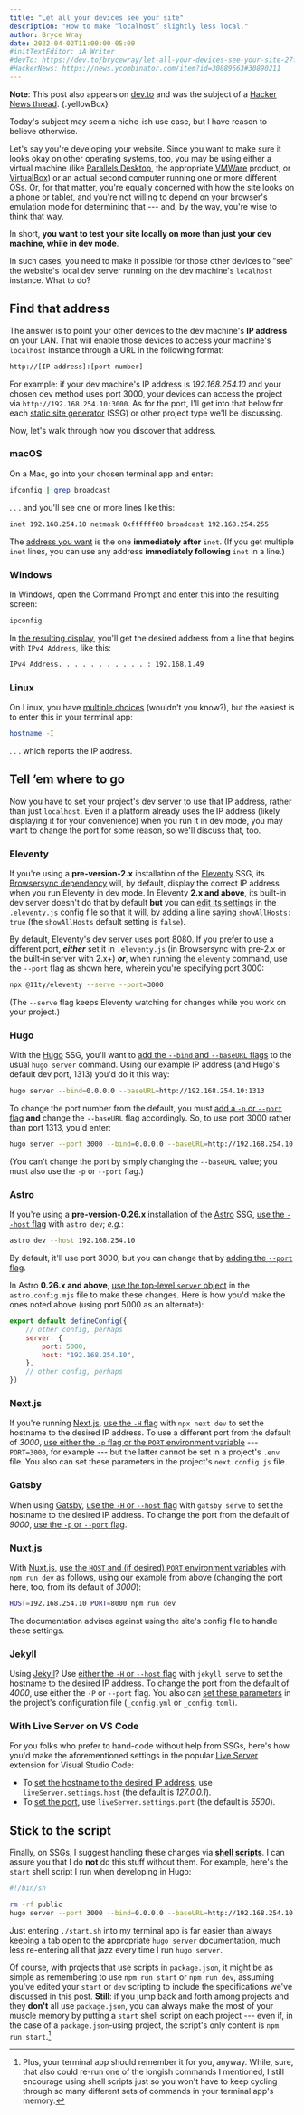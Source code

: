 ```yaml
---
title: "Let all your devices see your site"
description: "How to make “localhost” slightly less local."
author: Bryce Wray
date: 2022-04-02T11:00:00-05:00
#initTextEditor: iA Writer
#devTo: https://dev.to/brycewray/let-all-your-devices-see-your-site-27fd
#HackerNews: https://news.ycombinator.com/item?id=30889663#30890211
---
```


**Note**: This post also appears on [dev.to](https://dev.to/brycewray/let-all-your-devices-see-your-site-27fd) and was the subject of a [Hacker News thread](https://news.ycombinator.com/item?id=30889663).
{.yellowBox}

Today's subject may seem a niche-ish use case, but I have reason to believe otherwise.

Let's say you're developing your website. Since you want to make sure it looks okay on other operating systems, too, you may be using either a virtual machine (like [Parallels Desktop](https://www.parallels.com/), the appropriate [VMWare](https://www.vmware.com/products/desktop-hypervisor.html) product, or [VirtualBox](https://www.virtualbox.org/)) or an actual second computer running one or more different OSs. Or, for that matter, you're equally concerned with how the site looks on a phone or tablet, and you're not willing to depend on your browser's emulation mode for determining that --- and, by the way, you're wise to think that way.

In short, **you want to test your site locally on more than just your dev machine, while in dev mode**.

In such cases, you need to make it possible for those other devices to "see" the website's local dev server running on the dev machine's `localhost` instance. What to do?

## Find that address

The answer is to point your other devices to the dev machine's **IP address** on your LAN. That will enable those devices to access your machine's `localhost` instance through a URL in the following format:

```bash
http://[IP address]:[port number]
```

For example: if your dev machine's IP address is *192.168.254.10* and your chosen dev method uses port 3000, your devices can access the project via `http://192.168.254.10:3000`. As for the port, I'll get into that below for each [static site generator](https://jamstack.org/generators) (SSG) or other project type we'll be discussing.

Now, let's walk through how you discover that address.

### macOS

On a Mac, go into your chosen terminal app and enter:

```bash
ifconfig | grep broadcast
```

.&nbsp;.&nbsp;. and you'll see one or more lines like this:

```bash
inet 192.168.254.10 netmask 0xffffff00 broadcast 192.168.254.255
```

The [address you want](https://tips.tutorialhorizon.com/2016/11/08/get-the-local-ip-address-of-your-mac-via-terminal/) is the one **immediately after** `inet`. (If you get multiple `inet` lines, you can use any address **immediately following** `inet` in a line.)

### Windows

In Windows, open the Command Prompt and enter this into the resulting screen:

```bash
ipconfig
```

In [the resulting display](https://www.businessinsider.com/how-to-find-ip-address-on-windows), you'll get the desired address from a line that begins with `IPv4 Address`, like this:

```bash
IPv4 Address. . . . . . . . . . . : 192.168.1.49
```

### Linux

On Linux, you have [multiple choices](https://phoenixnap.com/kb/how-to-find-ip-address-linux) (wouldn't you know?), but the easiest is to enter this in your terminal app:

```bash
hostname -I
```

.&nbsp;.&nbsp;. which reports the IP address.

## Tell ’em where to go

Now you have to set your project's dev server to use that IP address, rather than just `localhost`. Even if a platform already uses the IP address (likely displaying it for your convenience) when you run it in dev mode, you may want to change the port for some reason, so we'll discuss that, too.

### Eleventy

If you're using a **pre-version-2.x** installation of the [Eleventy](https://11ty.dev) SSG, its [Browsersync dependency](https://www.11ty.dev/docs/watch-serve/) will, by default, display the correct IP address when you run Eleventy in dev mode. In Eleventy **2.x and above**, its built-in dev server doesn't do that by default **but** you can [edit its settings](https://www.11ty.dev/docs/watch-serve/#eleventy-dev-server) in the `.eleventy.js` config file so that it will, by adding a line saying `showAllHosts: true` (the `showAllHosts` default setting is `false`).

By default, Eleventy's dev server uses port 8080. If you prefer to use a different port, ***either*** set it in `.eleventy.js` (in Browsersync with pre-2.x or the built-in server with 2.x+) ***or***, when running the `eleventy` command, use the `--port` flag as shown here, wherein you're specifying port 3000:

```bash
npx @11ty/eleventy --serve --port=3000
```

(The `--serve` flag keeps Eleventy watching for changes while you work on your project.)

### Hugo

With the [Hugo](https://gohugo.io) SSG, you'll want to [add the `--bind` and `--baseURL` flags](https://gohugo.io/commands/hugo_server/#options) to the usual `hugo server` command. Using our example IP address (and Hugo's default dev port, 1313) you'd do it this way:

```bash
hugo server --bind=0.0.0.0 --baseURL=http://192.168.254.10:1313
```

To change the port number from the default, you must [add a `-p` or `--port` flag](https://gohugo.io/commands/hugo_server/#options) **and** change the `--baseURL` flag accordingly. So, to use port 3000 rather than port 1313, you'd enter:

```bash
hugo server --port 3000 --bind=0.0.0.0 --baseURL=http://192.168.254.10:3000
```

(You can't change the port by simply changing the `--baseURL` value; you must also use the `-p` or `--port` flag.)

### Astro

If you're using a **pre-version-0.26.x** installation of the [Astro](https://astro.build) SSG, [use the `--host` flag](https://docs.astro.build/en/reference/cli-reference/#astro-dev) with `astro dev`; *e.g.*:

```bash
astro dev --host 192.168.254.10
```

By default, it'll use port 3000, but you can change that by [adding the `--port` flag](https://docs.astro.build/en/reference/cli-reference/#astro-dev).

In Astro **0.26.x and above**, [use the top-level `server` object](https://docs.astro.build/en/reference/configuration-reference/#server-options) in the `astro.config.mjs` file to make these changes. Here is how you'd make the ones noted above (using port 5000 as an alternate):

```js
export default defineConfig({
	// other config, perhaps
	server: {
		port: 5000,
		host: "192.168.254.10",
	},
	// other config, perhaps
})

```

### Next.js

If you're running [Next.js](https://nextjs.org), [use the `-H` flag](https://nextjs.org/docs/api-reference/cli#development) with `npx next dev` to set the hostname to the desired IP address. To use a different port from the default of *3000*, [use either the `-p` flag or the `PORT` environment variable](https://nextjs.org/docs/api-reference/cli#development) --- `PORT=3000`, for example --- but the latter cannot be set in a project's `.env` file. You also can set these parameters in the project's `next.config.js` file.

### Gatsby

When using [Gatsby](https://gatsbyjs.com), [use the `-H` or `--host` flag](https://www.gatsbyjs.com/docs/reference/gatsby-cli/#serve) with `gatsby serve` to set the hostname to the desired IP address. To change the port from the default of *9000*, [use the `-p` or `--port` flag](https://www.gatsbyjs.com/docs/reference/gatsby-cli/#serve).

### Nuxt.js

With [Nuxt.js](https://nuxtjs.org), [use the `HOST` and (if desired) `PORT` environment variables](https://nuxtjs.org/docs/features/configuration#edit-host-and-port) with `npm run dev` as follows, using our example from above (changing the port here, too, from its default of *3000*):

```bash
HOST=192.168.254.10 PORT=8000 npm run dev
```

The documentation advises against using the site's config file to handle these settings.

### Jekyll

Using [Jekyll](https://jekyllrb.com)? Use [either the `-H` or `--host` flag](https://jekyllrb.com/docs/configuration/options/#serve-command-options) with `jekyll serve` to set the hostname to the desired IP address. To change the port from the default of *4000*, use either the `-P` or `--port` flag. You also can [set these parameters](https://jekyllrb.com/docs/configuration/options/#serve-command-options) in the project's configuration file (`_config.yml` or `_config.toml`).

### With Live Server on VS Code

For you folks who prefer to hand-code without help from SSGs, here's how you'd make the aforementioned settings in the popular [Live Server](https://marketplace.visualstudio.com/items?itemName=ritwickdey.LiveServer) extension for Visual Studio Code:

- To [set the hostname to the desired IP address](https://github.com/ritwickdey/vscode-live-server/blob/HEAD/docs/settings.md), use `liveServer.settings.host` (the default is *127.0.0.1*).
- To [set the port](https://github.com/ritwickdey/vscode-live-server/blob/HEAD/docs/settings.md), use `liveServer.settings.port` (the default is *5500*).

## Stick to the script

Finally, on SSGs, I suggest handling these changes via [**shell scripts**](https://www.shellscript.sh/). I can assure you that I do **not** do this stuff without them. For example, here's the `start` shell script I run when developing in Hugo:

```bash
#!/bin/sh

rm -rf public
hugo server --port 3000 --bind=0.0.0.0 --baseURL=http://192.168.254.10:3000 --buildFuture --panicOnWarning --disableFastRender --forceSyncStatic --gc

```

Just entering `./start.sh` into my terminal app is far easier than always keeping a tab open to the appropriate `hugo server` documentation, much less re-entering all that jazz every time I run `hugo server`.

Of course, with projects that use scripts in `package.json`, it might be as simple as remembering to use `npm run start` or `npm run dev`, assuming you've edited your `start` or `dev` scripting to include the specifications we've discussed in this post. **Still**: if you jump back and forth among projects and they **don't** all use `package.json`, you can always make the most of your muscle memory by putting a `start` shell script on each project --- even if, in the case of a `package.json`-using project, the script's only content is `npm run start`.[^terminalRemember]

[^terminalRemember]: Plus, your terminal app should remember it for you, anyway. While, sure, that also could re-run one of the longish commands I mentioned, I still encourage using shell scripts just so you won't have to keep cycling through so many different sets of commands in your terminal app's memory.
